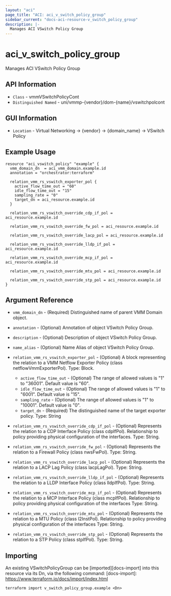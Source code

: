 ```yaml
---
layout: "aci"
page_title: "ACI: aci_v_switch_policy_group"
sidebar_current: "docs-aci-resource-v_switch_policy_group"
description: |-
  Manages ACI VSwitch Policy Group
---
```


# aci_v_switch_policy_group #

Manages ACI VSwitch Policy Group

## API Information ##

* `Class` - vmmVSwitchPolicyCont
* `Distinguished Named` - uni/vmmp-{vendor}/dom-{name}/vswitchpolcont

## GUI Information ##

* `Location` - Virtual Networking -> {vendor} -> {domain_name} -> VSwitch Policy

## Example Usage ##

```hcl
resource "aci_vswitch_policy" "example" {
  vmm_domain_dn  = aci_vmm_domain.example.id
  annotation = "orchestrator:terraform"

  relation_vmm_rs_vswitch_exporter_pol {
    active_flow_time_out = "60"
    idle_flow_time_out = "15"
    sampling_rate = "0"
    target_dn = aci_resource.example.id
  }

  relation_vmm_rs_vswitch_override_cdp_if_pol = aci_resource.example.id

  relation_vmm_rs_vswitch_override_fw_pol = aci_resource.example.id

  relation_vmm_rs_vswitch_override_lacp_pol = aci_resource.example.id

  relation_vmm_rs_vswitch_override_lldp_if_pol = aci_resource.example.id

  relation_vmm_rs_vswitch_override_mcp_if_pol = aci_resource.example.id

  relation_vmm_rs_vswitch_override_mtu_pol = aci_resource.example.id

  relation_vmm_rs_vswitch_override_stp_pol = aci_resource.example.id
}
```

## Argument Reference ##

* `vmm_domain_dn` - (Required) Distinguished name of parent VMM Domain object.
* `annotation` - (Optional) Annotation of object VSwitch Policy Group.
* `description` - (Optional) Description of object VSwitch Policy Group.
* `name_alias` - (Optional) Name Alias of object VSwitch Policy Group.
* `relation_vmm_rs_vswitch_exporter_pol` - (Optional) A block representing the relation to a VMM Netflow Exporter Policy (class netflowVmmExporterPol). Type: Block.
  * `active_flow_time_out` - (Optional) The range of allowed values is "1" to "36001". Default value is "60".
  * `idle_flow_time_out` - (Optional) The range of allowed values is "1" to "6001". Default value is "15".
  * `sampling_rate` - (Optional) The range of allowed values is "1" to "10001". Default value is "0".
  * `target_dn` - (Required) The distinguished name of the target exporter policy. Type: String

* `relation_vmm_rs_vswitch_override_cdp_if_pol` - (Optional) Represents the relation to a CDP Interface Policy (class cdpIfPol). Relationship to policy providing physical configuration of the interfaces. Type: String.

* `relation_vmm_rs_vswitch_override_fw_pol` - (Optional) Represents the relation to a Firewall Policy (class nwsFwPol). Type: String.

* `relation_vmm_rs_vswitch_override_lacp_pol` - (Optional) Represents the relation to a LACP Lag Policy (class lacpLagPol). Type: String.

* `relation_vmm_rs_vswitch_override_lldp_if_pol` - (Optional) Represents the relation to a LLDP Interface Policy (class lldpIfPol). Type: String.

* `relation_vmm_rs_vswitch_override_mcp_if_pol` - (Optional) Represents the relation to a MCP Interface Policy (class mcpIfPol). Relationship to policy providing physical configuration of the interfaces Type: String.

* `relation_vmm_rs_vswitch_override_mtu_pol` - (Optional) Represents the relation to a MTU Policy (class l2InstPol). Relationship to policy providing physical configuration of the interfaces Type: String.

* `relation_vmm_rs_vswitch_override_stp_pol` - (Optional) Represents the relation to a STP Policy (class stpIfPol). Type: String.

## Importing ##

An existing VSwitchPolicyGroup can be [imported][docs-import] into this resource via its Dn, via the following command:
[docs-import]: https://www.terraform.io/docs/import/index.html

```
terraform import v_switch_policy_group.example <Dn>
```